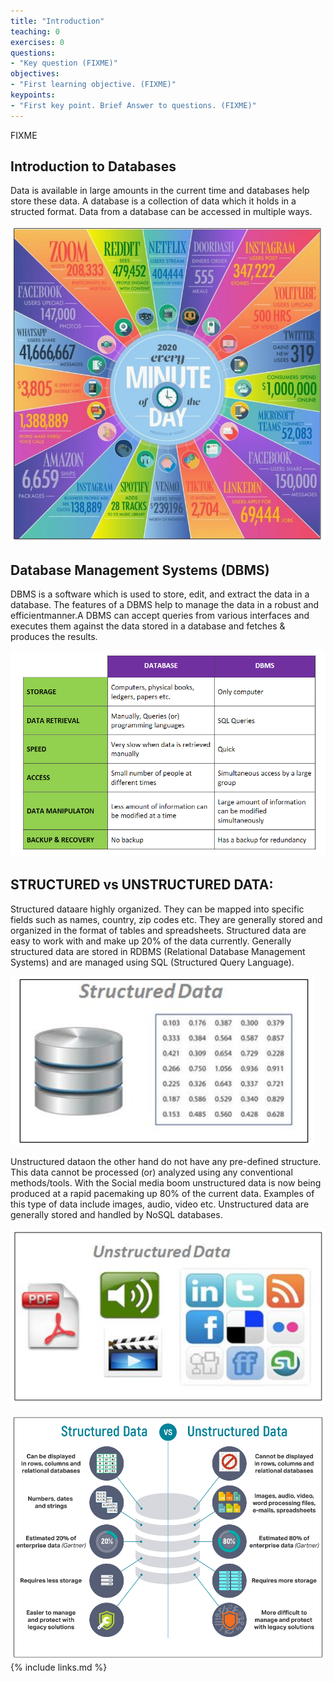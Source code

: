 ```yaml
---
title: "Introduction"
teaching: 0
exercises: 0
questions:
- "Key question (FIXME)"
objectives:
- "First learning objective. (FIXME)"
keypoints:
- "First key point. Brief Answer to questions. (FIXME)"
---
```

FIXME

## Introduction to Databases

Data is available in large amounts in the current time and databases help store these data. A database is a collection of data which it holds in a structed format. Data from a database can be accessed in multiple ways. 

![image_1](../fig/image_1.PNG)

## Database Management Systems (DBMS)
DBMS is a software which is used to store, edit, and extract the data in a database.  The features of a DBMS help to manage the data in a robust and efficientmanner.A DBMS can accept queries  from  various  interfaces  and  executes  them  against  the  data  stored  in  a  database  and fetches & produces the results.

![image_2](../fig/image_2.PNG)

## STRUCTURED vs UNSTRUCTURED DATA:
Structured  dataare  highly  organized. They  can  be  mapped  into  specific  fields  such  as names, country, zip codes etc. They are generally stored and organized in the format of tables and spreadsheets. Structured data are easy to work with and make up 20% of the data currently. Generally structured data are stored in RDBMS (Relational Database Management Systems) and are managed using SQL (Structured Query Language).

![image_3](../fig/image_3.PNG)

Unstructured  dataon  the  other  hand  do  not  have  any pre-defined  structure. This data cannot be processed (or) analyzed using any conventional methods/tools. With the Social media boom unstructured data is now  being produced at a rapid pacemaking up 80% of the current data. Examples  of  this  type    of  data  include  images,  audio,  video  etc.  Unstructured    data  are generally stored and handled by NoSQL databases.

![image_4](../fig/image_4.PNG)

![image_5](../fig/image_5.PNG)
{% include links.md %}

